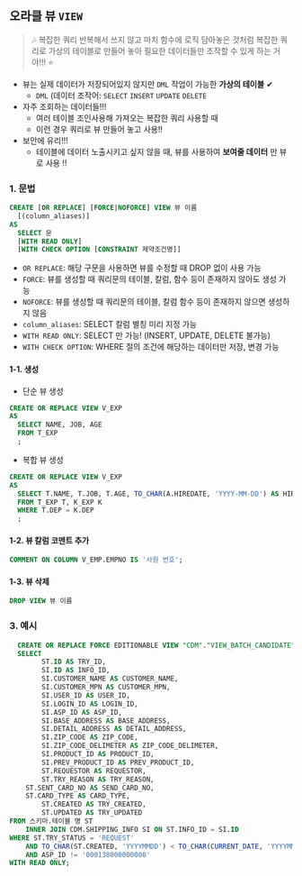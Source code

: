## 오라클 뷰 `VIEW`
> 🎶 복잡한 쿼리 반복해서 쓰지 않고 마치 함수에 로직 담아놓은 것처럼 복잡한 쿼리로 가상의 테이블로 만들어 놓아
> 필요한 데이터들만 조작할 수 있게 하는 거야!!! ⭐
- 뷰는 실제 데이터가 저장되어있지 않지만 `DML` 작업이 가능한 __가상의 테이블__ ✔
  - `DML` (데이터 조작어: `SELECT` `INSERT` `UPDATE` `DELETE`
- 자주 조회하는 데이터들!!!
  - 여러 테이블 조인사용해 가져오는 복잡한 쿼리 사용할 때
  - 이런 경우 쿼리로 뷰 만들어 놓고 사용!!
- 보안에 유리!!!
  - 테이블에 데이터 노출시키고 싶지 않을 때, 뷰를 사용하여 __보여줄 데이터__ 만 뷰로 사용 !!
  
### 1. 문법

```SQL
CREATE [OR REPLACE] [FORCE|NOFORCE] VIEW 뷰 이름
  [(column_aliases)]
AS
  SELECT 문
  [WITH READ ONLY]
  [WITH CHECK OPTION [CONSTRAINT 제약조건명]]
```
- `OR REPLACE`: 해당 구문을 사용하면 뷰를 수정할 때 DROP 없이 사용 가능
- `FORCE`: 뷰를 생성할 때 쿼리문의 테이블, 칼럼, 함수 등이 존재하지 않아도 생성 가능
- `NOFORCE`: 뷰를 생성할 때 쿼리문의 테이블, 칼럼 함수 등이 존재하지 않으면 생성하지 않음
- `column_aliases`: SELECT 칼럼 별칭 미리 지정 가능
- `WITH READ ONLY`: SELECT 만 가능! (INSERT, UPDATE, DELETE 불가능)
- `WITH CHECK OPTION`: WHERE 절의 조건에 해당하는 데이터만 저장, 변경 가능

#### 1-1. 생성
- 단순 뷰 생성

```SQL
CREATE OR REPLACE VIEW V_EXP
AS
  SELECT NAME, JOB, AGE
  FROM T_EXP
  ;
```
- 복합 뷰 생성

```SQL
CREATE OR REPLACE VIEW V_EXP
AS
  SELECT T.NAME, T.JOB, T.AGE, TO_CHAR(A.HIREDATE, 'YYYY-MM-DD') AS HIREDATE
  FROM T_EXP T, K_EXP K
  WHERE T.DEP = K.DEP
  ;
```
#### 1-2. 뷰 칼럼 코멘트 추가
```SQL
COMMENT ON COLUMN V_EMP.EMPNO IS '사원 번호';
```

#### 1-3. 뷰 삭제
```SQL
DROP VIEW 뷰 이름 
```

### 3. 예시

```SQL
  CREATE OR REPLACE FORCE EDITIONABLE VIEW "CDM"."VIEW_BATCH_CANDIDATE" ("TRY_ID", "INFO_ID", "CUSTOMER_NAME", "CUSTOMER_MPN", "USER_ID", "LOGIN_ID", "ASP_ID", "BASE_ADDRESS", "DETAIL_ADDRESS", "ZIP_CODE", "ZIP_CODE_DELIMETER", "PRODUCT_ID", "PREV_PRODUCT_ID", "REQUESTOR", "TRY_REASON", "SENT_CARD_NO", "CARD_TYPE", "TRY_CREATED", "TRY_UPDATED") AS 
  SELECT
		ST.ID AS TRY_ID,
		SI.ID AS INFO_ID,
		SI.CUSTOMER_NAME AS CUSTOMER_NAME,
		SI.CUSTOMER_MPN AS CUSTOMER_MPN,
		SI.USER_ID AS USER_ID,
		SI.LOGIN_ID AS LOGIN_ID,
		SI.ASP_ID AS ASP_ID,
		SI.BASE_ADDRESS AS BASE_ADDRESS,
		SI.DETAIL_ADDRESS AS DETAIL_ADDRESS,
		SI.ZIP_CODE AS ZIP_CODE,
		SI.ZIP_CODE_DELIMETER AS ZIP_CODE_DELIMETER,
		SI.PRODUCT_ID AS PRODUCT_ID,
		SI.PREV_PRODUCT_ID AS PREV_PRODUCT_ID,
		ST.REQUESTOR AS REQUESTOR,
		ST.TRY_REASON AS TRY_REASON,
    ST.SENT_CARD_NO AS SEND_CARD_NO,
    ST.CARD_TYPE AS CARD_TYPE,
		ST.CREATED AS TRY_CREATED,
		ST.UPDATED AS TRY_UPDATED
FROM 스키마.테이블 명 ST
	INNER JOIN CDM.SHIPPING_INFO SI ON ST.INFO_ID = SI.ID
WHERE ST.TRY_STATUS = 'REQUEST'
	AND TO_CHAR(ST.CREATED, 'YYYYMMDD') < TO_CHAR(CURRENT_DATE, 'YYYYMMDD')
	AND ASP_ID != '000138000000000'
WITH READ ONLY;
```

